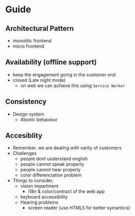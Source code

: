 # Guide

## Architectural Pattern

- monolitic frontend
- micro frontend

## Availability (offline support)

- keep the engagement going in the customer end
- closed (Late night mode)
  - on web we can achieve this using `Service Worker`

## Consistency

- Design system
  - Atomic behaviour

## Accesiblity

- Remember, we are dealing with varity of customers
- Challenges
  - people dont understand english
  - people cannot speak properly
  - people cannot hear properly
  - color differenciation problem
- Things to consider,
  - vision impartment
    - i18n & color/contract of the web app
  - keyboard accessibility
  - Hearing problems
    - screen reader (use HTML5 for better symantics)
